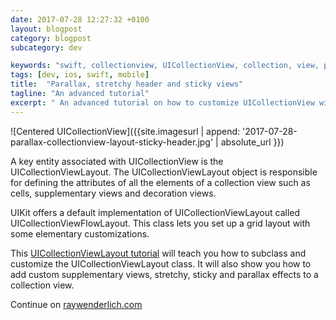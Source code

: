 ```yaml
---
date: 2017-07-28 12:27:32 +0100
layout: blogpost
category: blogpost
subcategory: dev

keywords: "swift, collectionview, UICollectionView, collection, view, parallax, sticky, header, stretchy"
tags: [dev, ios, swift, mobile]
title:  "Parallax, stretchy header and sticky views"
tagline: "An advanced tutorial"
excerpt: " An advanced tutorial on how to customize UICollectionView with advanced and smooth parallax effects."
---
```

![Centered UICollectionView]({{site.imagesurl | append: '2017-07-28-parallax-collectionview-layout-sticky-header.jpg' | absolute_url }})

A key entity associated with UICollectionView is the UICollectionViewLayout. The UICollectionViewLayout object is responsible for defining the attributes of all the elements of a collection view such as cells, supplementary views and decoration views.

UIKit offers a default implementation of UICollectionViewLayout called UICollectionViewFlowLayout. This class lets you set up a grid layout with some elementary customizations.

This [UICollectionViewLayout tutorial](https://www.raywenderlich.com/156794/custom-uicollectionviewlayout-tutorial-parallax) will teach you how to subclass and customize the UICollectionViewLayout class. It will also show you how to add custom supplementary views, stretchy, sticky and parallax effects to a collection view.

Continue on [raywenderlich.com](https://www.raywenderlich.com/156794/custom-uicollectionviewlayout-tutorial-parallax)
